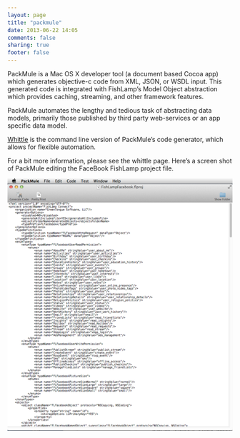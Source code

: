 ```yaml
---
layout: page
title: "packmule"
date: 2013-06-22 14:05
comments: false
sharing: true
footer: false
---
```


PackMule is a Mac OS X developer tool (a document based Cocoa app) which generates objective-c code from XML, JSON, or WSDL input. This generated code is integrated with FishLamp’s Model Object abstraction which provides caching, streaming, and other framework features. 

PackMule automates the lengthy and tedious task of abstracting data models, primarily those published by third party web-services or an app specific data model. 

[Whittle](whittle.html) is the command line version of PackMule’s code generator, which allows for flexible automation.

For a bit more information, please see the whittle page.
Here’s a screen shot of PackMule editing the FaceBook FishLamp project file.

![](/images/packmule.png)

